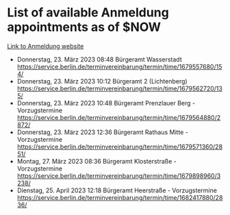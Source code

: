 # List of available Anmeldung appointments as of $NOW
[Link to Anmeldung website](https://service.berlin.de/terminvereinbarung/termin/tag.php?termin=1&anliegen[]=120686&dienstleisterlist=122210,122217,327316,122219,327312,122227,327314,122231,327346,122243,327348,122254,122252,329742,122260,329745,122262,329748,122271,327278,122273,327274,122277,327276,330436,122280,327294,122282,327290,122284,327292,122291,327270,122285,327266,122286,327264,122296,327268,150230,329760,122297,327286,122294,327284,122312,329763,122314,329775,122304,327330,122311,327334,122309,327332,317869,122281,327352,122279,329772,122283,122276,327324,122274,327326,122267,329766,122246,327318,122251,327320,122257,327322,122208,327298,122226,327300&herkunft=http%3A%2F%2Fservice.berlin.de%2Fdienstleistung%2F120686%2F)
- Donnerstag, 23. März 2023 08:48 Bürgeramt Wasserstadt https://service.berlin.de/terminvereinbarung/termin/time/1679557680/154/
- Donnerstag, 23. März 2023 10:12 Bürgeramt 2 (Lichtenberg) https://service.berlin.de/terminvereinbarung/termin/time/1679562720/135/
- Donnerstag, 23. März 2023 10:48 Bürgeramt Prenzlauer Berg - Vorzugstermine https://service.berlin.de/terminvereinbarung/termin/time/1679564880/2872/
- Donnerstag, 23. März 2023 12:36 Bürgeramt Rathaus Mitte - Vorzugstermine https://service.berlin.de/terminvereinbarung/termin/time/1679571360/2851/
- Montag, 27. März 2023 08:36 Bürgeramt Klosterstraße - Vorzugstermine https://service.berlin.de/terminvereinbarung/termin/time/1679898960/3238/
- Dienstag, 25. April 2023 12:18 Bürgeramt Heerstraße - Vorzugstermine https://service.berlin.de/terminvereinbarung/termin/time/1682417880/2836/
